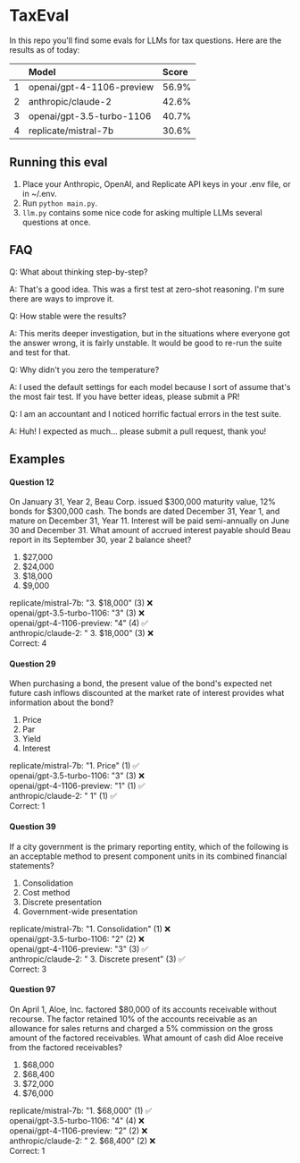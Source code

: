 # TaxEval

In this repo you'll find some evals for LLMs for tax questions. Here are the results as of today:

|    | Model                     | Score   |
|---:|:--------------------------|:--------|
|  1 | openai/gpt-4-1106-preview | 56.9%   |
|  2 | anthropic/claude-2        | 42.6%   |
|  3 | openai/gpt-3.5-turbo-1106 | 40.7%   |
|  4 | replicate/mistral-7b      | 30.6%   |


## Running this eval
1. Place your Anthropic, OpenAI, and Replicate API keys in your .env file, or in ~/.env. 
2. Run `python main.py`.
3. `llm.py` contains some nice code for asking multiple LLMs several questions at once.

## FAQ
Q: What about thinking step-by-step?

A: That's a good idea. This was a first test at zero-shot reasoning. I'm sure there are ways to improve it.

Q: How stable were the results?

A: This merits deeper investigation, but in the situations where everyone got the answer wrong, it is fairly unstable. It would be good to re-run the suite and test for that.

Q: Why didn't you zero the temperature?

A: I used the default settings for each model because I sort of assume that's the most fair test. If you have better ideas, please submit a PR! 

Q: I am an accountant and I noticed horrific factual errors in the test suite.

A: Huh! I expected as much... please submit a pull request, thank you!


## Examples
#### Question 12
On January 31, Year 2, Beau Corp. issued $300,000 maturity value, 12% bonds for $300,000 cash. The bonds are dated December 31, Year 1, and mature on December 31, Year 11. Interest will be paid semi-annually on June 30 and December 31. What amount of accrued interest payable should Beau report in its September 30, year 2 balance sheet?
1. $27,000
2. $24,000
3. $18,000
4. $9,000


replicate/mistral-7b: "3. $18,000" (3) ❌  
openai/gpt-3.5-turbo-1106: "3" (3) ❌  
openai/gpt-4-1106-preview: "4" (4) ✅  
anthropic/claude-2: " 3. $18,000" (3) ❌  
Correct: 4

#### Question 29
When purchasing a bond, the present value of the bond's expected net future cash inflows discounted at the market rate of interest provides what information about the bond?
1. Price
2. Par
3. Yield
4. Interest


replicate/mistral-7b: "1. Price" (1) ✅  
openai/gpt-3.5-turbo-1106: "3" (3) ❌  
openai/gpt-4-1106-preview: "1" (1) ✅  
anthropic/claude-2: " 1" (1) ✅  
Correct: 1


#### Question 39
If a city government is the primary reporting entity, which of the following is an acceptable method to present component units in its combined financial statements?
1. Consolidation
2. Cost method
3. Discrete presentation
4. Government-wide presentation


replicate/mistral-7b: "1. Consolidation" (1) ❌  
openai/gpt-3.5-turbo-1106: "2" (2) ❌  
openai/gpt-4-1106-preview: "3" (3) ✅  
anthropic/claude-2: " 3. Discrete present" (3) ✅  
Correct: 3  

#### Question 97
On April 1, Aloe, Inc. factored $80,000 of its accounts receivable without recourse. The factor retained 10% of the accounts receivable as an allowance for sales returns and charged a 5% commission on the gross amount of the factored receivables. What amount of cash did Aloe receive from the factored receivables?
1. $68,000
2. $68,400
3. $72,000
4. $76,000


replicate/mistral-7b: "1. $68,000" (1) ✅  
openai/gpt-3.5-turbo-1106: "4" (4) ❌  
openai/gpt-4-1106-preview: "2" (2) ❌  
anthropic/claude-2: " 2. $68,400" (2) ❌  
Correct: 1

